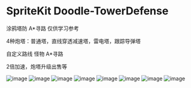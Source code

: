 # SpriteKit Doodle-TowerDefense
涂鸦塔防 A*寻路 仅供学习参考

4种炮塔：普通塔，直线穿透减速塔，雷电塔，跟踪导弹塔

自定义路线 怪物 A*寻路

2倍加速，炮塔升级出售等

![image](https://raw.githubusercontent.com/snylxm/Doodle-TowerDefense-1/master/res/IMG_9646.jpg)
![image](https://raw.githubusercontent.com/snylxm/Doodle-TowerDefense-1/master/res/IMG_9647.jpg)
![image](https://raw.githubusercontent.com/snylxm/Doodle-TowerDefense-1/master/res/IMG_9648.jpg)
![image](https://raw.githubusercontent.com/snylxm/Doodle-TowerDefense-1/master/res/IMG_9649.jpg)
![image](https://raw.githubusercontent.com/snylxm/Doodle-TowerDefense-1/master/res/IMG_9650.jpg)
![image](https://raw.githubusercontent.com/snylxm/Doodle-TowerDefense-1/master/res/IMG_9651.jpg)
![image](https://raw.githubusercontent.com/snylxm/Doodle-TowerDefense-1/master/res/IMG_9652.jpg)
![image](https://raw.githubusercontent.com/snylxm/Doodle-TowerDefense-1/master/res/IMG_9653.jpg)
